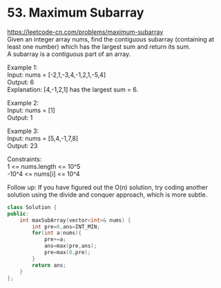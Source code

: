 # 53. Maximum Subarray
https://leetcode-cn.com/problems/maximum-subarray  
Given an integer array nums, find the contiguous subarray (containing at least one number) which has the largest sum and return its sum.  
A subarray is a contiguous part of an array.  

Example 1:  
Input: nums = [-2,1,-3,4,-1,2,1,-5,4]  
Output: 6  
Explanation: [4,-1,2,1] has the largest sum = 6.  

Example 2:  
Input: nums = [1]  
Output: 1  

Example 3:  
Input: nums = [5,4,-1,7,8]  
Output: 23  

Constraints:  
1 <= nums.length <= 10^5  
-10^4 <= nums[i] <= 10^4  

Follow up: If you have figured out the O(n) solution, try coding another solution using the divide and conquer approach, which is more subtle.   

``` cpp
class Solution {
public:
    int maxSubArray(vector<int>& nums) {
        int pre=0,ans=INT_MIN;
        for(int a:nums){
            pre+=a;
            ans=max(pre,ans);
            pre=max(0,pre);
        }
        return ans;
    }
};
```
